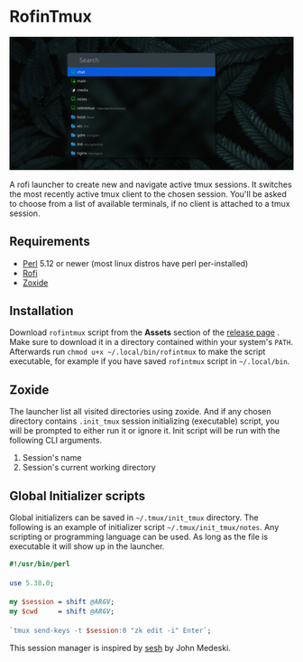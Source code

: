 # RofinTmux

![Screenshot of rofintmux](screenshot.png "RofinTmux")

A rofi launcher to create new and navigate active tmux sessions. It
switches the most recently active tmux client to the chosen
session. You'll be asked to choose from a list of available
terminals, if no client is attached to a tmux session.

## Requirements

- [Perl](https://wiki.archlinux.org/title/Perl) 5.12 or newer (most
  linux distros have perl per-installed)
- [Rofi](https://wiki.archlinux.org/title/rofi)
- [Zoxide](https://github.com/ajeetdsouza/zoxide)

## Installation

Download `rofintmux` script from the **Assets** section of the
[release page](https://github.com/alihammad-gist/rofintmux/releases)
. Make sure to download it in a directory contained within your
system's `PATH`. Afterwards run `chmod u+x ~/.local/bin/rofintmux`
to make the script executable, for example if you have saved
`rofintmux` script in `~/.local/bin`.

## Zoxide

The launcher list all visited directories using zoxide. And if any
chosen directory contains `.init_tmux` session initializing
(executable) script, you will be prompted to either run it or
ignore it. Init script will be run with the following CLI
arguments.

1. Session's name
2. Session's current working directory

## Global Initializer scripts

Global initializers can be saved in `~/.tmux/init_tmux` directory.
The following is an example of initializer script
`~/.tmux/init_tmux/notes`. Any scripting or programming language
can be used. As long as the file is executable it will show up in
the launcher.

```perl
#!/usr/bin/perl

use 5.38.0;

my $session = shift @ARGV;
my $cwd     = shift @ARGV;

`tmux send-keys -t $session:0 "zk edit -i" Enter`;
```

This session manager is inspired by
[sesh](https://github.com/joshmedeski/sesh) by John Medeski.
